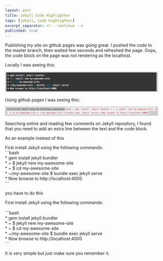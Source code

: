 ```yaml
---
layout: post
title: Jekyll Code Highlighter
tags: [jekyll, code highlighter]
excerpt_separator: <!-- continue -->
published: true
---
```


Publishing my site on github pages was going great. I pushed the code to the master branch, then waited few seconds and refreshed the page. Oops, the code block on the page was not rendering as the localhost.

Locally I was seeing this:

![example](/assets/images/codehighlight.png "Code highlighted correctly")

Using github pages I was seeing this:

![example](/assets/images/codehighlightergonewrong.png "Code highlighted incorrectly")


Searching online and reading few comments on Jekyll repository, I found that you need to add an extra line between the text and the code block.

As an example instead of this

<div class="card">
<div class="card-block">
First install Jekyll using the following commands:
<br>
```bash
<br>
* gem install jekyll bundler
<br>
* ~ $ jekyll new my-awesome-site
<br>
* ~ $ cd my-awesome-site
<br>
* ~/my-awesome-site $ bundle exec jekyll serve
<br>
* Now browse to http://localhost:4000
<br>
```
</div>
</div>

you have to do this
<div class="card">
<div class="card-block">
First install Jekyll using the following commands:
<br>
<br>
```bash
<br>
* gem install jekyll bundler
<br>
* ~ $ jekyll new my-awesome-site
<br>
* ~ $ cd my-awesome-site
<br>
* ~/my-awesome-site $ bundle exec jekyll serve
<br>
* Now browse to http://localhost:4000
<br>
```
</div>
</div>

It is very simple but just make sure you remember it.
